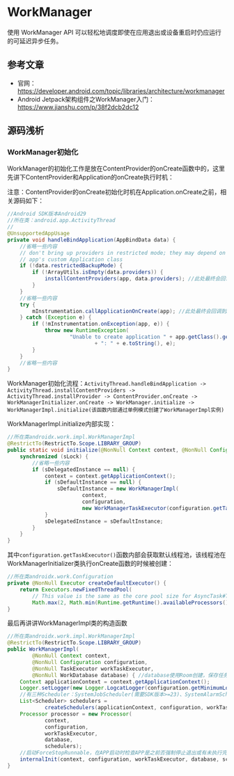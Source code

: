 # WorkManager

使用 WorkManager API 可以轻松地调度即使在应用退出或设备重启时仍应运行的可延迟异步任务。

## 参考文章

- 官网：<https://developer.android.com/topic/libraries/architecture/workmanager>
- Android Jetpack架构组件之WorkManager入门：<https://www.jianshu.com/p/38f2dcb2dc12>

## 源码浅析

### WorkManager初始化

WorkManager的初始化工作是放在ContentProvider的onCreate函数中的，这里先讲下ContentProvider和Application的onCreate执行时机：

注意：ContentProvider的onCreate初始化时机在Application.onCreate之前，相关源码如下：
```java
//Android SDK版本Android29
//所在类：android.app.ActivityThread
//
@UnsupportedAppUsage
private void handleBindApplication(AppBindData data) {
    //省略一些内容
    // don't bring up providers in restricted mode; they may depend on the
    // app's custom Application class
    if (!data.restrictedBackupMode) {
        if (!ArrayUtils.isEmpty(data.providers)) {
            installContentProviders(app, data.providers); //此处最终会回调到ContentProvider的onCreate函数
        }
    }
    //省略一些内容
    try {
        mInstrumentation.callApplicationOnCreate(app); //此处最终会回调到Application的onCreate函数
    } catch (Exception e) {
        if (!mInstrumentation.onException(app, e)) {
            throw new RuntimeException(
                    "Unable to create application " + app.getClass().getName()
                            + ": " + e.toString(), e);
        }
    }
    //省略一些内容
}
```

WorkManager初始化流程：`ActivityThread.handleBindApplication -> ActivityThread.installContentProviders ->
ActivityThread.installProvider -> ContentProvider.onCreate -> WorkManagerInitializer.onCreate ->
WorkManager.initialize -> WorkManagerImpl.initialize(该函数内部通过单例模式创建了WorkManagerImpl实例)`

WorkManagerImpl.initialize内部实现：
```java
//所在类androidx.work.impl.WorkManagerImpl
@RestrictTo(RestrictTo.Scope.LIBRARY_GROUP)
public static void initialize(@NonNull Context context, @NonNull Configuration configuration) {
    synchronized (sLock) {
        //省略一些内容
        if (sDelegatedInstance == null) {
            context = context.getApplicationContext();
            if (sDefaultInstance == null) {
                sDefaultInstance = new WorkManagerImpl(
                        context,
                        configuration,
                        new WorkManagerTaskExecutor(configuration.getTaskExecutor()));
            }
            sDelegatedInstance = sDefaultInstance;
        }
    }
}
```

其中`configuration.getTaskExecutor()`函数内部会获取默认线程池，该线程池在WorkManagerInitializer类执行onCreate函数的时候被创建：
```java
//所在类androidx.work.Configuration
private @NonNull Executor createDefaultExecutor() {
    return Executors.newFixedThreadPool(
        // This value is the same as the core pool size for AsyncTask#THREAD_POOL_EXECUTOR.
        Math.max(2, Math.min(Runtime.getRuntime().availableProcessors() - 1, 4)));
}
```

最后再讲讲WorkManagerImpl类的构造函数
```java
//所在类androidx.work.impl.WorkManagerImpl
@RestrictTo(RestrictTo.Scope.LIBRARY_GROUP)
public WorkManagerImpl(
        @NonNull Context context,
        @NonNull Configuration configuration,
        @NonNull TaskExecutor workTaskExecutor,
        @NonNull WorkDatabase database) { //database使用Room创建，保存任务线程信息，主要用于App重启时保证任务可以继续执行。
    Context applicationContext = context.getApplicationContext();
    Logger.setLogger(new Logger.LogcatLogger(configuration.getMinimumLoggingLevel()));
    //有三种Scheduler：SystemJobScheduler(需要SDK版本>=23)、SystemAlarmScheduler(需要SDK版本<23)、GreedyScheduler(无SDK版本限制)
    List<Scheduler> schedulers =
            createSchedulers(applicationContext, configuration, workTaskExecutor);
    Processor processor = new Processor(
            context,
            configuration,
            workTaskExecutor,
            database,
            schedulers);
    //启动ForceStopRunnable，在APP启动时检查APP是之前否强制停止退出或有未执行完的任务，是的话重启WorkManager，保证任务可以继续执行。
    internalInit(context, configuration, workTaskExecutor, database, schedulers, processor);
}
```
